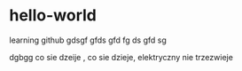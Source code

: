 # hello-world
learning github
gdsgf
gfds
gfd
fg
ds
gfd
sg

dgbgg
co sie dzeije , co sie dzieje, elektryczny nie trzezwieje
